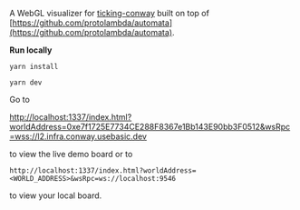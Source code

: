 A WebGL visualizer for [ticking-conway](https://github.com/therealbytes/ticking-conway) built on top of [https://github.com/protolambda/automata](https://github.com/protolambda/automata).

**Run locally**

`yarn install`

`yarn dev`

Go to

[http://localhost:1337/index.html?worldAddress=0xe7f1725E7734CE288F8367e1Bb143E90bb3F0512&wsRpc=wss://l2.infra.conway.usebasic.dev](http://localhost:1337/index.html?worldAddress=0xe7f1725E7734CE288F8367e1Bb143E90bb3F0512&wsRpc=wss://l2.infra.conway.usebasic.dev)

to view the live demo board or to

`http://localhost:1337/index.html?worldAddress=<WORLD_ADDRESS>&wsRpc=ws://localhost:9546`

to view your local board.

